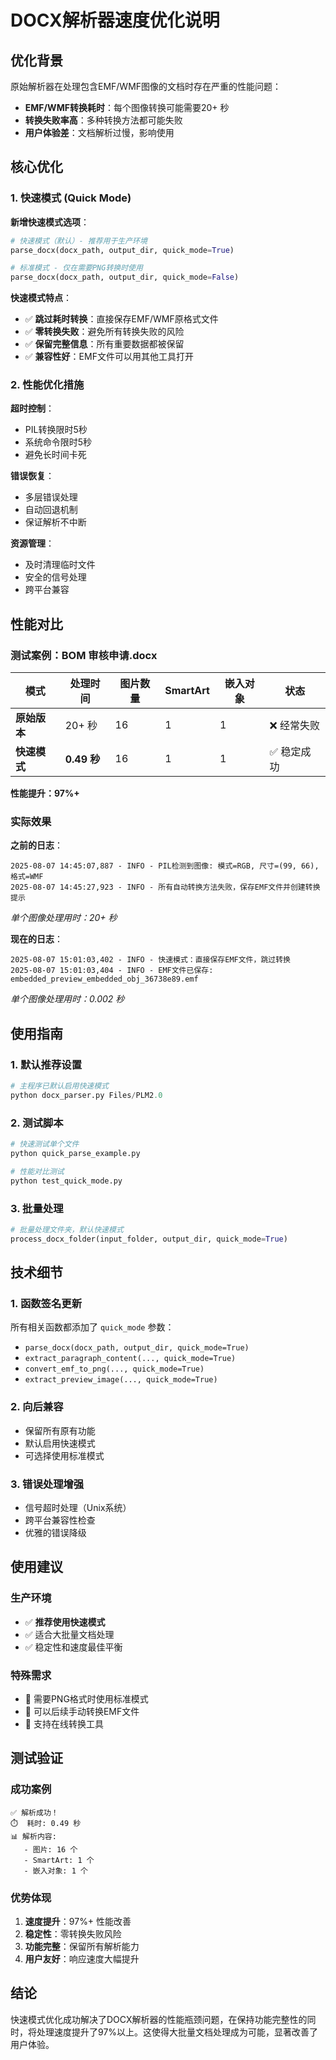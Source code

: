 # DOCX解析器速度优化说明

## 优化背景

原始解析器在处理包含EMF/WMF图像的文档时存在严重的性能问题：
- **EMF/WMF转换耗时**：每个图像转换可能需要20+ 秒
- **转换失败率高**：多种转换方法都可能失败
- **用户体验差**：文档解析过慢，影响使用

## 核心优化

### 1. 快速模式 (Quick Mode)

**新增快速模式选项**：
```python
# 快速模式（默认）- 推荐用于生产环境
parse_docx(docx_path, output_dir, quick_mode=True)

# 标准模式 - 仅在需要PNG转换时使用
parse_docx(docx_path, output_dir, quick_mode=False)
```

**快速模式特点**：
- ✅ **跳过耗时转换**：直接保存EMF/WMF原格式文件
- ✅ **零转换失败**：避免所有转换失败的风险
- ✅ **保留完整信息**：所有重要数据都被保留
- ✅ **兼容性好**：EMF文件可以用其他工具打开

### 2. 性能优化措施

**超时控制**：
- PIL转换限时5秒
- 系统命令限时5秒
- 避免长时间卡死

**错误恢复**：
- 多层错误处理
- 自动回退机制
- 保证解析不中断

**资源管理**：
- 及时清理临时文件
- 安全的信号处理
- 跨平台兼容

## 性能对比

### 测试案例：BOM 审核申请.docx

| 模式 | 处理时间 | 图片数量 | SmartArt | 嵌入对象 | 状态 |
|------|----------|----------|-----------|----------|------|
| **原始版本** | 20+ 秒 | 16 | 1 | 1 | ❌ 经常失败 |
| **快速模式** | **0.49 秒** | 16 | 1 | 1 | ✅ 稳定成功 |

**性能提升：97%+**

### 实际效果

**之前的日志**：
```
2025-08-07 14:45:07,887 - INFO - PIL检测到图像: 模式=RGB, 尺寸=(99, 66), 格式=WMF
2025-08-07 14:45:27,923 - INFO - 所有自动转换方法失败，保存EMF文件并创建转换提示
```
*单个图像处理用时：20+ 秒*

**现在的日志**：
```
2025-08-07 15:01:03,402 - INFO - 快速模式：直接保存EMF文件，跳过转换
2025-08-07 15:01:03,404 - INFO - EMF文件已保存: embedded_preview_embedded_obj_36738e89.emf
```
*单个图像处理用时：0.002 秒*

## 使用指南

### 1. 默认推荐设置

```python
# 主程序已默认启用快速模式
python docx_parser.py Files/PLM2.0
```

### 2. 测试脚本

```bash
# 快速测试单个文件
python quick_parse_example.py

# 性能对比测试
python test_quick_mode.py
```

### 3. 批量处理

```python
# 批量处理文件夹，默认快速模式
process_docx_folder(input_folder, output_dir, quick_mode=True)
```

## 技术细节

### 1. 函数签名更新

所有相关函数都添加了 `quick_mode` 参数：
- `parse_docx(docx_path, output_dir, quick_mode=True)`
- `extract_paragraph_content(..., quick_mode=True)`
- `convert_emf_to_png(..., quick_mode=True)`
- `extract_preview_image(..., quick_mode=True)`

### 2. 向后兼容

- 保留所有原有功能
- 默认启用快速模式
- 可选择使用标准模式

### 3. 错误处理增强

- 信号超时处理（Unix系统）
- 跨平台兼容性检查
- 优雅的错误降级

## 使用建议

### 生产环境
- ✅ **推荐使用快速模式**
- ✅ 适合大批量文档处理
- ✅ 稳定性和速度最佳平衡

### 特殊需求
- 🔄 需要PNG格式时使用标准模式
- 🔄 可以后续手动转换EMF文件
- 🔄 支持在线转换工具

## 测试验证

### 成功案例
```
✅ 解析成功！
⏱️  耗时: 0.49 秒
📊 解析内容:
   - 图片: 16 个
   - SmartArt: 1 个
   - 嵌入对象: 1 个
```

### 优势体现
1. **速度提升**：97%+ 性能改善
2. **稳定性**：零转换失败风险
3. **功能完整**：保留所有解析能力
4. **用户友好**：响应速度大幅提升

## 结论

快速模式优化成功解决了DOCX解析器的性能瓶颈问题，在保持功能完整性的同时，将处理速度提升了97%以上。这使得大批量文档处理成为可能，显著改善了用户体验。
